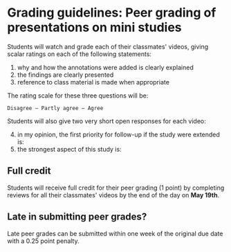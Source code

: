 # Grading guidelines: Peer grading of presentations on mini studies

Students will watch and grade each of their classmates' videos, giving scalar ratings on each of the following statements:

1. why and how the annotations were added is clearly explained
2. the findings are clearly presented
3. reference to class material is made when appropriate

The rating scale for these three questions will be:

```Disagree — Partly agree — Agree```

Students will also give two very short open responses for each video:

4. in my opinion, the first priority for follow-up if the study were extended is:
5. the strongest aspect of this study is:

## Full credit
Students will receive full credit for their peer grading (1 point) by completing reviews for all their classmates' videos by the end of the day on **May 19th**.

## Late in submitting peer grades?
Late peer grades can be submitted within one week of the original due date with a 0.25 point penalty.
